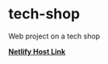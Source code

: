 # tech-shop
Web project on  a tech shop 

[**Netlify Host Link**](https://the-tech-world-bd.netlify.app/) 
    <!-- Vertically centered modal -->
   